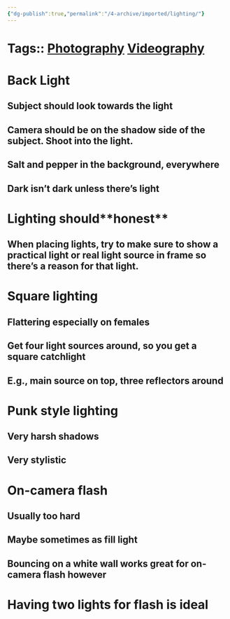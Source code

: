 ```yaml
---
{"dg-publish":true,"permalink":"/4-archive/imported/lighting/"}
---
```




# Tags:: [Photography](Photography.md) [Videography](Videography.md)


# ****Back Light****


## Subject should look towards the light


## Camera should be on the shadow side of the subject. Shoot into the light.


## ****Salt and pepper**** in the background, everywhere


## Dark isn’t dark unless there’s light


# Lighting should\*\*honest\*\*


## When placing lights, try to make sure to show a practical light or real light source in frame so there’s a reason for that light.


# Square lighting


## Flattering especially on females


## Get four light sources around, so you get a square catchlight


## E.g., main source on top, three reflectors around


# Punk style lighting


## Very harsh shadows


## Very stylistic


# On-camera flash


## Usually too hard


## Maybe sometimes as fill light


## ****Bouncing**** on a white wall works great for on-camera flash however


# Having two lights for flash is ideal

